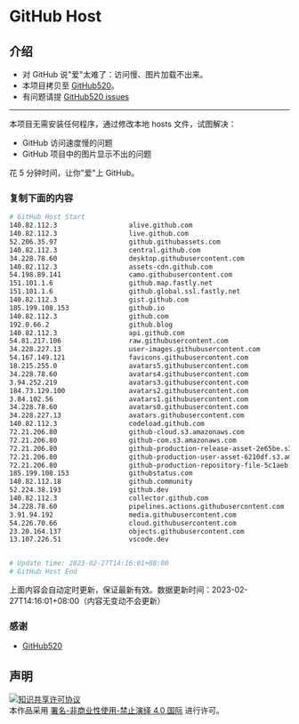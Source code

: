 # GitHub Host
## 介绍
- 对 GitHub 说"爱"太难了：访问慢、图片加载不出来。
- 本项目拷贝至 [GitHub520](https://github.com/521xueweihan/GitHub520)。
- 有问题请提 [GitHub520 issues](https://github.com/521xueweihan/GitHub520/issues/new)

---

本项目无需安装任何程序，通过修改本地 hosts 文件，试图解决：
- GitHub 访问速度慢的问题
- GitHub 项目中的图片显示不出的问题

花 5 分钟时间，让你"爱"上 GitHub。

### 复制下面的内容
```bash
# GitHub Host Start
140.82.112.3                  alive.github.com
140.82.112.3                  live.github.com
52.206.35.97                  github.githubassets.com
140.82.112.3                  central.github.com
34.228.78.60                  desktop.githubusercontent.com
140.82.112.3                  assets-cdn.github.com
54.198.89.141                 camo.githubusercontent.com
151.101.1.6                   github.map.fastly.net
151.101.1.6                   github.global.ssl.fastly.net
140.82.112.3                  gist.github.com
185.199.108.153               github.io
140.82.112.3                  github.com
192.0.66.2                    github.blog
140.82.112.3                  api.github.com
54.81.217.106                 raw.githubusercontent.com
34.228.227.13                 user-images.githubusercontent.com
54.167.149.121                favicons.githubusercontent.com
18.215.255.0                  avatars5.githubusercontent.com
34.228.78.60                  avatars4.githubusercontent.com
3.94.252.219                  avatars3.githubusercontent.com
184.73.129.100                avatars2.githubusercontent.com
3.84.102.56                   avatars1.githubusercontent.com
34.228.78.60                  avatars0.githubusercontent.com
34.228.227.13                 avatars.githubusercontent.com
140.82.112.3                  codeload.github.com
72.21.206.80                  github-cloud.s3.amazonaws.com
72.21.206.80                  github-com.s3.amazonaws.com
72.21.206.80                  github-production-release-asset-2e65be.s3.amazonaws.com
72.21.206.80                  github-production-user-asset-6210df.s3.amazonaws.com
72.21.206.80                  github-production-repository-file-5c1aeb.s3.amazonaws.com
185.199.108.153               githubstatus.com
140.82.112.18                 github.community
52.224.38.193                 github.dev
140.82.112.3                  collector.github.com
34.228.78.60                  pipelines.actions.githubusercontent.com
3.91.94.192                   media.githubusercontent.com
54.226.70.66                  cloud.githubusercontent.com
23.20.164.137                 objects.githubusercontent.com
13.107.226.51                 vscode.dev


# Update time: 2023-02-27T14:16:01+08:00
# GitHub Host End

```
上面内容会自动定时更新，保证最新有效。数据更新时间：2023-02-27T14:16:01+08:00（内容无变动不会更新）

### 感谢

- [GitHub520](https://github.com/521xueweihan/GitHub520)

## 声明
<a rel="license" href="https://creativecommons.org/licenses/by-nc-nd/4.0/deed.zh"><img alt="知识共享许可协议" style="border-width: 0" src="https://licensebuttons.net/l/by-nc-nd/4.0/88x31.png"></a><br>本作品采用 <a rel="license" href="https://creativecommons.org/licenses/by-nc-nd/4.0/deed.zh">署名-非商业性使用-禁止演绎 4.0 国际</a> 进行许可。